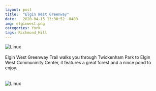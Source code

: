 ```yaml
---
layout: post
title:  "Elgin West Greenway"
date:   2020-04-15 13:30:52 -0400
img: elginwest.png
categories: York
tags: Richmond_Hill
---
```


![Linux]({{site.baseurl}}/images/elginwest.png)
<br>
<br>
Elgin West Greenway Trail walks you through Twickenham Park to Elgin West Communinity Center, it features a great forest and a nince pond to enjoy.  
<br>
<br>
![Linux]({{site.baseurl}}/images/elginwest1.jpg)
